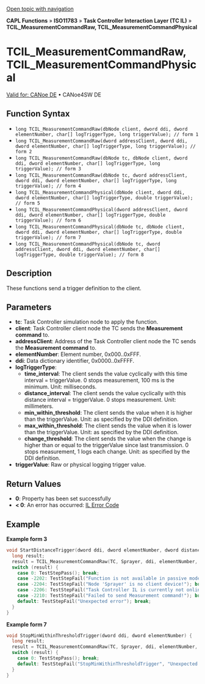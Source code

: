 [Open topic with navigation](../../../../../../CANoeDEFamily.htm#Topics/CAPLFunctions/ISO11783/ISOInteractionLayerTC/Functions/CAPLfunctionIso11783TCILMeasurementCommandRawPhysical.md)

**CAPL Functions** » **ISO11783** » **Task Controller Interaction Layer (TC IL)** » **TCIL_MeasurementCommandRaw, TCIL_MeasurementCommandPhysical**

# TCIL_MeasurementCommandRaw, TCIL_MeasurementCommandPhysical

[Valid for: CANoe DE](../../../../Shared/FeatureAvailability.md) • CANoe4SW DE

## Function Syntax

- `long TCIL_MeasurementCommandRaw(dbNode client, dword ddi, dword elementNumber, char[] logTriggerType, long triggerValue); // form 1`
- `long TCIL_MeasurementCommandRaw(dword addressClient, dword ddi, dword elementNumber, char[] logTriggerType, long triggerValue); // form 2`
- `long TCIL_MeasurementCommandRaw(dbNode tc, dbNode client, dword ddi, dword elementNumber, char[] logTriggerType, long triggerValue); // form 3`
- `long TCIL_MeasurementCommandRaw(dbNode tc, dword addressClient, dword ddi, dword elementNumber, char[] logTriggerType, long triggerValue); // form 4`
- `long TCIL_MeasurementCommandPhysical(dbNode client, dword ddi, dword elementNumber, char[] logTriggerType, double triggerValue); // form 5`
- `long TCIL_MeasurementCommandPhysical(dword addressClient, dword ddi, dword elementNumber, char[] logTriggerType, double triggerValue); // form 6`
- `long TCIL_MeasurementCommandPhysical(dbNode tc, dbNode client, dword ddi, dword elementNumber, char[] logTriggerType, double triggerValue); // form 7`
- `long TCIL_MeasurementCommandPhysical(dbNode tc, dword addressClient, dword ddi, dword elementNumber, char[] logTriggerType, double triggerValue); // form 8`

## Description

These functions send a trigger definition to the client.

## Parameters

- **tc**: Task Controller simulation node to apply the function.
- **client**: Task Controller client node the TC sends the **Measurement command** to.
- **addressClient**: Address of the Task Controller client node the TC sends the **Measurement command** to.
- **elementNumber**: Element number, 0x000..0xFFF.
- **ddi**: Data dictionary identifier, 0x0000..0xFFFF.
- **logTriggerType**:
  - **time_interval**: The client sends the value cyclically with this time interval = triggerValue. 0 stops measurement, 100 ms is the minimum. Unit: milliseconds.
  - **distance_interval**: The client sends the value cyclically with this distance interval = triggerValue. 0 stops measurement. Unit: millimeters.
  - **min_within_threshold**: The client sends the value when it is higher than the triggerValue. Unit: as specified by the DDI definition.
  - **max_within_threshold**: The client sends the value when it is lower than the triggerValue. Unit: as specified by the DDI definition.
  - **change_threshold**: The client sends the value when the change is higher than or equal to the triggerValue since last transmission. 0 stops measurement, 1 logs each change. Unit: as specified by the DDI definition.
- **triggerValue**: Raw or physical logging trigger value.

## Return Values

- **0**: Property has been set successfully
- **< 0**: An error has occurred: [IL Error Code](../../../CAPLfunctionsISOj1939ErrorCodes.md)

## Example

**Example form 3**

```c
void StartDistanceTrigger(dword ddi, dword elementNumber, dword distance) {
  long result;
  result = TCIL_MeasurementCommandRaw(TC, Sprayer, ddi, elementNumber, "distance_interval", distance);
  switch (result) {
    case 0: TestStepPass(); break;
    case -2202: TestStepFail("Function is not available in passive mode of the TC IL!"); break;
    case -2204: TestStepFail("Node 'Sprayer' is no client device!"); break;
    case -2206: TestStepFail("Task Controller IL is currently not online!"); break;
    case -2210: TestStepFail("Failed to send Measurement command!"); break;
    default: TestStepFail("Unexpected error"); break;
  }
}
```

**Example form 7**

```c
void StopMinWithinThresholdTrigger(dword ddi, dword elementNumber) {
  long result;
  result = TCIL_MeasurementCommandRaw(TC, Sprayer, ddi, elementNumber, "min_within_threshold", 0x7FFFFFFF);
  switch (result) {
    case 0: TestStepPass(); break;
    default: TestStepFail("StopMinWithinThresholdTrigger", "Unexpected error (error code %i)", result); break;
  }
}
```
